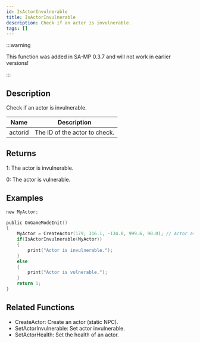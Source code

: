 ```yaml
---
id: IsActorInvulnerable
title: IsActorInvulnerable
description: Check if an actor is invulnerable.
tags: []
---
```


<TagLinks />

:::warning

This function was added in SA-MP 0.3.7 and will not work in earlier versions!

:::

## Description

Check if an actor is invulnerable.


| Name | Description |
|------|-------------|
|actorid | The ID of the actor to check.|


## Returns

 1: The actor is invulnerable.

 0: The actor is vulnerable.


## Examples


```c
new MyActor;

public OnGameModeInit()
{
    MyActor = CreateActor(179, 316.1, -134.0, 999.6, 90.0); // Actor as a salesperson in Ammunation.
    if(IsActorInvulnerable(MyActor))
    {
        print("Actor is invulnerable.");
    }
    else
    {
        print("Actor is vulnerable.");
    }
    return 1;
}
```


## Related Functions


-  CreateActor: Create an actor (static NPC).
-  SetActorInvulnerable: Set actor invulnerable.
-  SetActorHealth: Set the health of an actor.